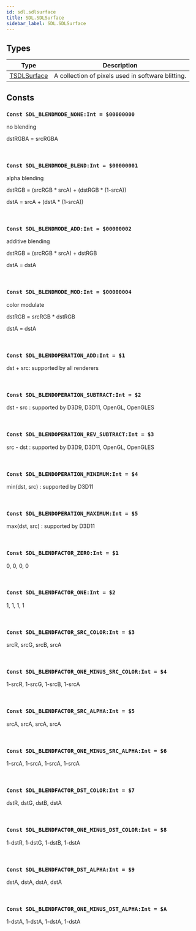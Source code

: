 ```yaml
---
id: sdl.sdlsurface
title: SDL.SDLSurface
sidebar_label: SDL.SDLSurface
---
```



## Types
| Type | Description |
|---|---|
| [TSDLSurface](../../sdl/sdl.sdlsurface/tsdlsurface) | A collection of pixels used in software blitting. |

## Consts

### `Const SDL_BLENDMODE_NONE:Int = $00000000`

no blending

dstRGBA = srcRGBA


<br/>

### `Const SDL_BLENDMODE_BLEND:Int = $00000001`

alpha blending

dstRGB = (srcRGB * srcA) + (dstRGB * (1-srcA))
<p>dstA = srcA + (dstA * (1-srcA)) </p>


<br/>

### `Const SDL_BLENDMODE_ADD:Int = $00000002`

additive blending

dstRGB = (srcRGB * srcA) + dstRGB
<p>dstA = dstA</p>


<br/>

### `Const SDL_BLENDMODE_MOD:Int = $00000004`

color modulate

dstRGB = srcRGB * dstRGB
<p>dstA = dstA</p>


<br/>

### `Const SDL_BLENDOPERATION_ADD:Int = $1`

dst + src: supported by all renderers

<br/>

### `Const SDL_BLENDOPERATION_SUBTRACT:Int = $2`

dst - src : supported by D3D9, D3D11, OpenGL, OpenGLES

<br/>

### `Const SDL_BLENDOPERATION_REV_SUBTRACT:Int = $3`

src - dst : supported by D3D9, D3D11, OpenGL, OpenGLES

<br/>

### `Const SDL_BLENDOPERATION_MINIMUM:Int = $4`

min(dst, src) : supported by D3D11

<br/>

### `Const SDL_BLENDOPERATION_MAXIMUM:Int = $5`

max(dst, src) : supported by D3D11

<br/>

### `Const SDL_BLENDFACTOR_ZERO:Int = $1`

0, 0, 0, 0

<br/>

### `Const SDL_BLENDFACTOR_ONE:Int = $2`

1, 1, 1, 1

<br/>

### `Const SDL_BLENDFACTOR_SRC_COLOR:Int = $3`

srcR, srcG, srcB, srcA

<br/>

### `Const SDL_BLENDFACTOR_ONE_MINUS_SRC_COLOR:Int = $4`

1-srcR, 1-srcG, 1-srcB, 1-srcA

<br/>

### `Const SDL_BLENDFACTOR_SRC_ALPHA:Int = $5`

srcA, srcA, srcA, srcA

<br/>

### `Const SDL_BLENDFACTOR_ONE_MINUS_SRC_ALPHA:Int = $6`

1-srcA, 1-srcA, 1-srcA, 1-srcA

<br/>

### `Const SDL_BLENDFACTOR_DST_COLOR:Int = $7`

dstR, dstG, dstB, dstA

<br/>

### `Const SDL_BLENDFACTOR_ONE_MINUS_DST_COLOR:Int = $8`

1-dstR, 1-dstG, 1-dstB, 1-dstA

<br/>

### `Const SDL_BLENDFACTOR_DST_ALPHA:Int = $9`

dstA, dstA, dstA, dstA

<br/>

### `Const SDL_BLENDFACTOR_ONE_MINUS_DST_ALPHA:Int = $A`

1-dstA, 1-dstA, 1-dstA, 1-dstA

<br/>

